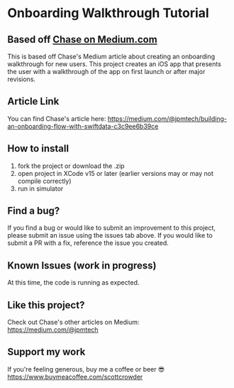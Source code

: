 # Onboarding Walkthrough Tutorial

## Based off <a href="https://medium.com/@jpmtech">Chase on Medium.com</a>

This is based off Chase's Medium article about creating an onboarding walkthrough for new users. This project creates an iOS app that presents the user with a walkthrough of the app on first launch or after major revisions.

## Article Link

You can find Chase's article here: https://medium.com/@jpmtech/building-an-onboarding-flow-with-swiftdata-c3c9ee6b39ce

## How to install

1. fork the project or download the .zip
2. open project in XCode v15 or later (earlier versions may or may not compile correctly)
3. run in simulator

## Find a bug?

If you find a bug or would like to submit an improvement to this project, please submit an issue using the issues tab above. If you would like to submit a PR with a fix, reference the issue you created.

## Known Issues (work in progress)

At this time, the code is running as expected.

## Like this project?

Check out Chase's other articles on Medium: https://medium.com/@jpmtech

## Support my work

If you're feeling generous, buy me a coffee or beer 😎 https://www.buymeacoffee.com/scottcrowder

